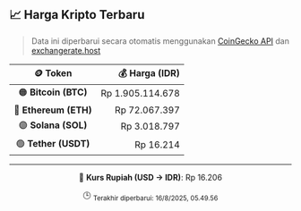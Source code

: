 

<!-- HARGA_KRIPTO -->
## 📈 Harga Kripto Terbaru

> Data ini diperbarui secara otomatis menggunakan [CoinGecko API](https://www.coingecko.com/) dan [exchangerate.host](https://exchangerate.host/)

<div align="center">

| 🪙 Token | 💰 Harga (IDR) |
|:------:|---------------:|
| 🟠 **Bitcoin (BTC)**   | Rp 1.905.114.678 |
| 🔵 **Ethereum (ETH)**  | Rp 72.067.397 |
| 🟣 **Solana (SOL)**    | Rp 3.018.797 |
| 🟢 **Tether (USDT)**   | Rp 16.214 |

---

💱 **Kurs Rupiah (USD → IDR)**: Rp 16.206

🕒 <sub>Terakhir diperbarui: 16/8/2025, 05.49.56</sub>

</div>
<!-- /HARGA_KRIPTO -->
